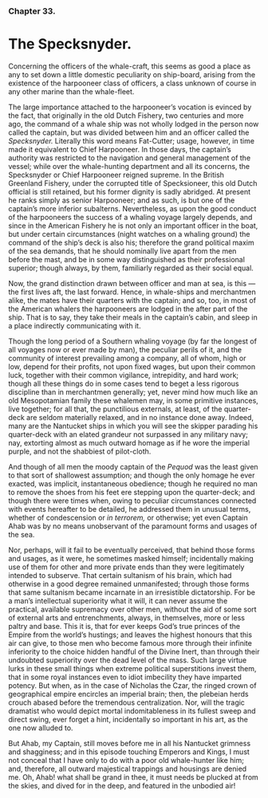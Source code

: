 ### Chapter 33.

# The Specksnyder.

Concerning the officers of the whale-craft, this seems as good a place as any
to set down a little domestic peculiarity on ship-board, arising from the
existence of the harpooneer class of officers, a class unknown of course in any
other marine than the whale-fleet.

The large importance attached to the harpooneer’s vocation is evinced by the
fact, that originally in the old Dutch Fishery, two centuries and more ago, the
command of a whale ship was not wholly lodged in the person now called the
captain, but was divided between him and an officer called the _Specksnyder._
Literally this word means Fat-Cutter; usage, however, in time made it
equivalent to Chief Harpooneer. In those days, the captain’s authority was
restricted to the navigation and general management of the vessel; while over
the whale-hunting department and all its concerns, the Specksnyder or Chief
Harpooneer reigned supreme. In the British Greenland Fishery, under the
corrupted title of Specksioneer, this old Dutch official is still retained, but
his former dignity is sadly abridged. At present he ranks simply as senior
Harpooneer; and as such, is but one of the captain’s more inferior subalterns.
Nevertheless, as upon the good conduct of the harpooneers the success of a
whaling voyage largely depends, and since in the American Fishery he is not
only an important officer in the boat, but under certain circumstances (night
watches on a whaling ground) the command of the ship’s deck is also his;
therefore the grand political maxim of the sea demands, that he should
nominally live apart from the men before the mast, and be in some way
distinguished as their professional superior; though always, by them,
familiarly regarded as their social equal.

Now, the grand distinction drawn between officer and man at sea, is this — the
first lives aft, the last forward. Hence, in whale-ships and merchantmen alike,
the mates have their quarters with the captain; and so, too, in most of the
American whalers the harpooneers are lodged in the after part of the ship. That
is to say, they take their meals in the captain’s cabin, and sleep in a place
indirectly communicating with it.

Though the long period of a Southern whaling voyage (by far the longest of all
voyages now or ever made by man), the peculiar perils of it, and the community
of interest prevailing among a company, all of whom, high or low, depend for
their profits, not upon fixed wages, but upon their common luck, together with
their common vigilance, intrepidity, and hard work; though all these things do
in some cases tend to beget a less rigorous discipline than in merchantmen
generally; yet, never mind how much like an old Mesopotamian family these
whalemen may, in some primitive instances, live together; for all that, the
punctilious externals, at least, of the quarter-deck are seldom materially
relaxed, and in no instance done away. Indeed, many are the Nantucket ships in
which you will see the skipper parading his quarter-deck with an elated
grandeur not surpassed in any military navy; nay, extorting almost as much
outward homage as if he wore the imperial purple, and not the shabbiest of
pilot-cloth.

And though of all men the moody captain of the _Pequod_ was the least given to
that sort of shallowest assumption; and though the only homage he ever exacted,
was implicit, instantaneous obedience; though he required no man to remove the
shoes from his feet ere stepping upon the quarter-deck; and though there were
times when, owing to peculiar circumstances connected with events hereafter to
be detailed, he addressed them in unusual terms, whether of condescension or
_in terrorem,_ or otherwise; yet even Captain Ahab was by no means unobservant
of the paramount forms and usages of the sea.

Nor, perhaps, will it fail to be eventually perceived, that behind those forms
and usages, as it were, he sometimes masked himself; incidentally making use of
them for other and more private ends than they were legitimately intended to
subserve. That certain sultanism of his brain, which had otherwise in a good
degree remained unmanifested; through those forms that same sultanism became
incarnate in an irresistible dictatorship. For be a man’s intellectual
superiority what it will, it can never assume the practical, available
supremacy over other men, without the aid of some sort of external arts and
entrenchments, always, in themselves, more or less paltry and base. This it is,
that for ever keeps God’s true princes of the Empire from the world’s hustings;
and leaves the highest honours that this air can give, to those men who become
famous more through their infinite inferiority to the choice hidden handful of
the Divine Inert, than through their undoubted superiority over the dead level
of the mass. Such large virtue lurks in these small things when extreme
political superstitions invest them, that in some royal instances even to idiot
imbecility they have imparted potency. But when, as in the case of Nicholas the
Czar, the ringed crown of geographical empire encircles an imperial brain;
then, the plebeian herds crouch abased before the tremendous centralization.
Nor, will the tragic dramatist who would depict mortal indomitableness in its
fullest sweep and direct swing, ever forget a hint, incidentally so important
in his art, as the one now alluded to.

But Ahab, my Captain, still moves before me in all his Nantucket grimness and
shagginess; and in this episode touching Emperors and Kings, I must not conceal
that I have only to do with a poor old whale-hunter like him; and, therefore,
all outward majestical trappings and housings are denied me. Oh, Ahab! what
shall be grand in thee, it must needs be plucked at from the skies, and dived
for in the deep, and featured in the unbodied air!
